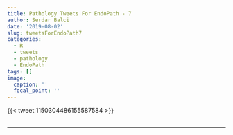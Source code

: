 ```yaml
---
title: Pathology Tweets For EndoPath - 7
author: Serdar Balci
date: '2019-08-02'
slug: tweetsForEndoPath7
categories:
  - R
  - tweets
  - pathology
  - EndoPath
tags: []
image:
  caption: ''
  focal_point: ''
---
```



{{< tweet 1150304486155587584 >}}
<br>
<br>
<hr>
